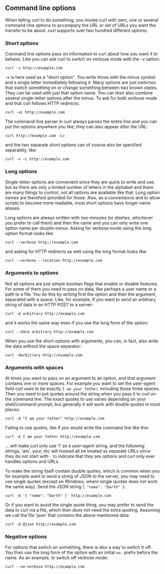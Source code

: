 ## Command line options

When telling curl to do something, you invoke curl with zero, one or several
command-line options to accompany the URL or set of URLs you want the transfer
to be about. curl supports over two hundred different options.

### Short options

Command line options pass on information to curl about how you want it to
behave. Like you can ask curl to switch on verbose mode with the -v option:

    curl -v http://example.com

-v is here used as a "short option". You write those with the minus symbol and
a single letter immediately following it. Many options are just switches that
switch something on or change something between two known states. They can
be used with just that option name. You can then also combine several
single-letter options after the minus. To ask for both verbose mode and that
curl follows HTTP redirects:

    curl -vL http://example.com

The command-line parser in curl always parses the entire line and you can put
the options anywhere you like; they can also appear after the URL:

    curl http://example.com -Lv

and the two separate short options can of course also be specified separately,
like:

    curl -v -L http://example.com

### Long options

Single-letter options are convenient since they are quick to write and use, but
as there are only a limited number of letters in the alphabet and there are
many things to control, not all options are available like that. Long option
names are therefore provided for those. Also, as a convenience and to allow
scripts to become more readable, most short options have longer name
aliases.

Long options are always written with *two* minuses (or *dashes*, whichever you
prefer to call them) and then the name and you can only write one option name
per double-minus. Asking for verbose mode using the long option format looks
like:

    curl --verbose http://example.com

and asking for HTTP redirects as well using the long format looks like:

    curl --verbose --location http://example.com

### Arguments to options

Not all options are just simple boolean flags that enable or disable
features. For some of them you need to pass on data, like perhaps a user name
or a path to a file. You do this by writing first the option and then the
argument, separated with a space. Like, for example, if you want to send an
arbitrary string of data in an HTTP POST to a server:

    curl -d arbitrary http://example.com

and it works the same way even if you use the long form of the option:

    curl --data arbitrary http://example.com

When you use the short options with arguments, you can, in fact, also write the
data without the space separator:

    curl -darbitrary http://example.com

### Arguments with spaces

At times you want to pass on an argument to an option, and that argument
contains one or more spaces. For example you want to set the user-agent field
curl uses to be exactly `I am your father`, including those three spaces. Then
you need to put quotes around the string when you pass it to curl on the
command line. The exact quotes to use varies depending on your shell/command
prompt, but generally it will work with double quotes in most places:

    curl -A "I am your father" http://example.com

Failing to use quotes, like if you would write the command line like this:

    curl -A I am your father http://example.com

… will make curl only use 'I' as a user-agent string, and the following
strings, 'am', your, etc will instead all be treated as separate URLs since
they do not start with `-` to indicate that they are options and curl only ever
handles options and URLs.

To make the string itself contain double quotes, which is common when you for
example want to send a string of JSON to the server, you may need to use
single quotes (except on Windows, where single quotes does not work the same
way). Send the JSON string `{ "name": "Darth" }`:

    curl -d '{ "name": "Darth" }' http://example.com

Or if you want to avoid the single quote thing, you may prefer to send the
data to curl via a file, which then does not need the extra quoting. Assuming
we call the file 'json' that contains the above mentioned data:

    curl -d @json http://example.com

### Negative options

For options that switch on something, there is also a way to switch it
off. You then use the long form of the option with an initial `no-` prefix
before the name. As an example, to switch off verbose mode:

    curl --no-verbose http://example.com
